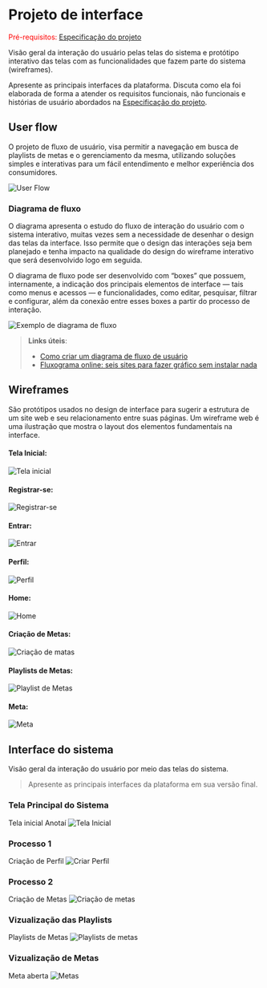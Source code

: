 
# Projeto de interface

<span style="color:red">Pré-requisitos: <a href="02-Especificacao.md"> Especificação do projeto</a></span>

Visão geral da interação do usuário pelas telas do sistema e protótipo interativo das telas com as funcionalidades que fazem parte do sistema (wireframes).

 Apresente as principais interfaces da plataforma. Discuta como ela foi elaborada de forma a atender os requisitos funcionais, não funcionais e histórias de usuário abordados na <a href="02-Especificacao.md"> Especificação do projeto</a></span>.

 ## User flow

O projeto de fluxo de usuário, visa permitir a navegação em busca de playlists de metas e o gerenciamento da mesma, utilizando soluções simples e interativas para um fácil entendimento e melhor experiência dos consumidores.

![User Flow](images/userflow.png)

### Diagrama de fluxo

O diagrama apresenta o estudo do fluxo de interação do usuário com o sistema interativo, muitas vezes sem a necessidade de desenhar o design das telas da interface. Isso permite que o design das interações seja bem planejado e tenha impacto na qualidade do design do wireframe interativo que será desenvolvido logo em seguida.

O diagrama de fluxo pode ser desenvolvido com “boxes” que possuem, internamente, a indicação dos principais elementos de interface — tais como menus e acessos — e funcionalidades, como editar, pesquisar, filtrar e configurar, além da conexão entre esses boxes a partir do processo de interação.

![Exemplo de diagrama de fluxo](images/diagrama_fluxo.jpg)

> **Links úteis**:
> - [Como criar um diagrama de fluxo de usuário](https://www.lucidchart.com/blog/how-to-make-a-user-flow-diagram)
> - [Fluxograma online: seis sites para fazer gráfico sem instalar nada](https://www.techtudo.com.br/listas/2019/03/fluxograma-online-seis-sites-para-fazer-grafico-sem-instalar-nada.ghtml)

## Wireframes

São protótipos usados no design de interface para sugerir a estrutura de um site web e seu relacionamento entre suas páginas. Um wireframe web é uma ilustração que mostra o layout dos elementos fundamentais na interface.

#### Tela Inicial:
![Tela inicial](images/tela-inicial-bf.png)

#### Registrar-se:
![Registrar-se](images/Registrar-se-bf.png)

#### Entrar:
![Entrar](images/Entrar-bf.png)

#### Perfil:
![Perfil](images/perfil-bf.png)

#### Home:
![Home](images/home-bf.png)

#### Criação de Metas:
![Criação de matas](images/criar-tarefas-bf.png)

#### Playlists de Metas:
![Playlist de Metas](images/Playlist-de-meta-bf.png)

#### Meta:
![Meta](images/Meta-bf.png)
 
## Interface do sistema

Visão geral da interação do usuário por meio das telas do sistema. 

> Apresente as principais interfaces da plataforma em sua versão final.

### Tela Principal do Sistema

Tela inicial Anotaí
![Tela Inicial](images/wireframe/tela-inicial.png)

### Processo 1 

Criação de Perfil
![Criar Perfil](images/wireframe/perfil.png)

### Processo 2

Criação de Metas
![Criação de metas](images/wireframe/criar-tarefas.png)

### Vizualização das Playlists

Playlists de Metas
![Playlists de metas](images/wireframe/Playlist-de-meta.png)

### Vizualização de Metas

Meta aberta
![Metas](images/wireframe/Meta.png)
